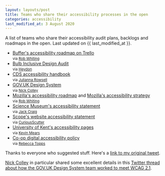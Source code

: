 ```yaml
---
layout: layouts/post
title: Teams who share their accessibility processes in the open
categories: accessibility
last_modified_at: 3 August 2020
---
```


<p class="lede">A list of teams who share their accessibility audit plans, backlogs and roadmaps in the open. Last updated on {{ last_modified_at }}.</p>


- [Buffer's accessibility roadmap on Trello](https://trello.com/b/QruYduyo/accessibility-roadmap)
<br><small>via [Rob Whiting](https://twitter.com/heydonworks)</small>
- [Bulb Inclusive Design Audit](https://github.com/BulbEnergy/bulb-audit)<br><small>via [Heydon](https://twitter.com/whitingx)</small>
- [CDS accessibility handbook](https://digital.canada.ca/a11y/)
<br><small>via [Julianna Rowsell](https://twitter.com/JuliannaRowsell)</small>
- [GOV.UK Design System](https://designnotes.blog.gov.uk/2019/07/29/weve-made-the-gov-uk-design-system-more-accessible/)
<br><small>via [Nick Colley](https://twitter.com/NickColley)</small>
- [Mozilla's accessibility roadmap](https://wiki.mozilla.org/Accessibility/Roadmap) and [Mozilla's accessibility strategy](https://wiki.mozilla.org/Accessibility/Strategy)
<br><small>via [Rob Whiting](https://twitter.com/whitingx)</small>
- [Science Museum's accessibility statement](https://www.sciencemuseumgroup.org.uk/web-accessibility/)
<br><small>via [Jack Craig](https://twitter.com/jackcraig)</small>
- [Scope's website accessibility statement](https://www.scope.org.uk/accessibility/)
<br><small>via [CuriousScutter](https://twitter.com/CuriousScutter)</small>
- [University of Kent's accessibility pages](https://www.kent.ac.uk/accessibility)
<br><small>via [Kevin Mears](https://twitter.com/mearso)</small>
- [Co-op digital accessibility policy](https://www.coop.co.uk/accessibility)
<br><small>via [Rebecca Topps](https://twitter.com/beckytopps)</small>

Thanks to everyone who suggested stuff. Here's a [link to my original tweet](https://twitter.com/benjystanton/status/1260125826395394048).

[Nick Colley](https://twitter.com/NickColley) in particular shared some excellent details in this [Twitter thread about how the GOV.UK Design System team worked to meet WCAG 2.1](https://twitter.com/NickColley/status/1260482262661029891).